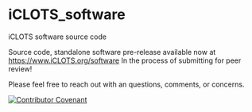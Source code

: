 # iCLOTS_software
iCLOTS software source code

Source code, standalone software pre-release available now at https://www.iCLOTS.org/software
In the process of submitting for peer review!

Please feel free to reach out with an questions, comments, or concerns.

[![Contributor Covenant](https://img.shields.io/badge/Contributor%20Covenant-2.1-4baaaa.svg)](code_of_conduct.md)
